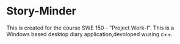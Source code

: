 # Story-Minder
This is created for the course SWE 150 - "Project Work-I". This is a Windows based desktop diary application,devoloped wusing c++.

